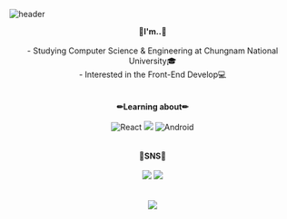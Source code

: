 ![header](https://capsule-render.vercel.app/api?type=waving&color=auto&height=250&section=header&text=Jungkyun%20Woo&fontSize=90&fontAlign=50&fontAlignY=40)
<div align="center">
  <strong>🤔I'm..🤔</strong><br><br>
    - Studying Computer Science & Engineering at Chungnam National University🎓<br>
    - Interested in the Front-End Develop💻
<br><br><br>
  <strong>✏Learning about✏</strong><br><br>
  <img alt="React" src ="https://img.shields.io/badge/React-61DAFB.svg?&style=for-the-badge&logo=React&logoColor=white"/>
    <img src="https://img.shields.io/badge/javascript-F7DF1E?style=for-the-badge&logo=javascript&logoColor=black">
<!--   <img src="https://img.shields.io/badge/css-1572B6?style=for-the-badge&logo=css3&logoColor=white">
  <img src="https://img.shields.io/badge/html-E34F26?style=for-the-badge&logo=html5&logoColor=white"> -->
  <img alt="Android" src ="https://img.shields.io/badge/Android-3DDC84.svg?&style=for-the-badge&logo=Android&logoColor=white"/><br><br><br>
  <strong>📱SNS📱</strong><br><br>
   <a href="https://www.instagram.com/wooooo_jk/" target="_blank"><img src="https://img.shields.io/badge/Instagram-E4405F?style=flat-square&logo=Instagram&logoColor=white"/></a> <a href="https://www.facebook.com/wooooojk/" target="_blank"><img src="https://img.shields.io/badge/Facebook-1877F2?style=flat-square&logo=Facebook&logoColor=white"/></a><br><br><br>
<a href="https://hits.seeyoufarm.com"><img src="https://hits.seeyoufarm.com/api/count/incr/badge.svg?url=https%3A%2F%2Fgithub.com%2Fwoo-jk&count_bg=%23FF0000&title_bg=%23555555&icon=&icon_color=%23E7E7E7&title=hits&edge_flat=false"/></a>
</div>
